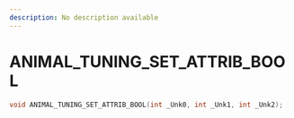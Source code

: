```yaml
---
description: No description available 
---
```


# ANIMAL_TUNING_SET_ATTRIB_BOOL

```cpp
void ANIMAL_TUNING_SET_ATTRIB_BOOL(int _Unk0, int _Unk1, int _Unk2);
```